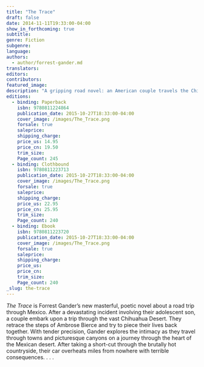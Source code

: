 ```yaml
---
title: "The Trace"
draft: false
date: 2014-11-11T19:33:00-04:00
show_in_forthcoming: true
subtitle:
genre: Fiction
subgenre:
language:
authors:
  - author/forrest-gander.md
translators:
editors:
contributors:
featured_image:
description: "A gripping road novel: an American couple travels the Chihuahua countryside encountering love, hate, and Mexican drug dealers "
editions:
  - binding: Paperback
    isbn: 9780811224864
    publication_date: 2015-10-27T18:33:00-04:00
    cover_image: /images/The_Trace.png
    forsale: true
    saleprice:
    shipping_charge:
    price_us: 14.95
    price_cn: 19.50
    trim_size:
    Page_count: 245
  - binding: Clothbound
    isbn: 9780811223713
    publication_date: 2015-10-27T18:33:00-04:00
    cover_image: /images/The_Trace.png
    forsale: true
    saleprice:
    shipping_charge:
    price_us: 22.95
    price_cn: 25.95
    trim_size:
    Page_count: 240
  - binding: Ebook
    isbn: 9780811223720
    publication_date: 2015-10-27T18:33:00-04:00
    cover_image: /images/The_Trace.png
    forsale: true
    saleprice:
    shipping_charge:
    price_us:
    price_cn:
    trim_size:
    Page_count: 240
_slug: the-trace
---
```


_The Trace_ is Forrest Gander’s new masterful, poetic novel about a road trip through Mexico. After a devastating incident involving their adolescent son, a couple embark upon a trip through the vast Chihuahua Desert. They retrace the steps of Ambrose Bierce and try to piece their lives back together. With tender precision, Gander explores the intimacy as they travel through towns and picturesque canyons on a journey through the heart of the Mexican desert. After taking a short-cut through the brutally hot countryside, their car overheats miles from nowhere with terrible consequences. . . .

